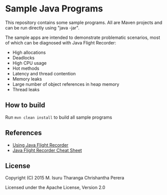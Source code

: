 Sample Java Programs
====================

This repository contains some sample programs. All are Maven projects and can be run directly using "java -jar".

The sample apps are intended to demonstrate problematic scenarios, most of which can be diagnosed with Java Flight Recorder:
* High allocations
* Deadlocks
* High CPU usage
* Hot methods
* Latency and thread contention
* Memory leaks
* Large number of object references in heap memory
* Thread leaks

## How to build

Run `mvn clean install` to build all sample programs

## References

* [Using Java Flight Recorder](https://medium.com/@chrishantha/using-java-flight-recorder-2367c01deacf)
* [Java Flight Recorder Cheat Sheet](https://medium.com/@chrishantha/java-flight-recorder-cheat-sheet-98f5143f5f88)

## License

Copyright (C) 2015 M. Isuru Tharanga Chrishantha Perera

Licensed under the Apache License, Version 2.0
